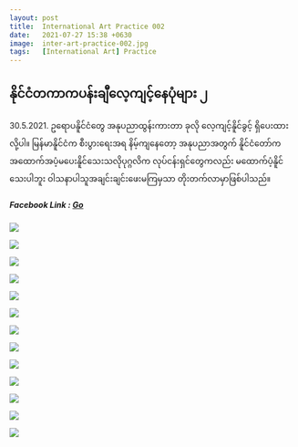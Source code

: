 ```yaml
---
layout: post
title:  International Art Practice 002
date:   2021-07-27 15:38 +0630
image:  inter-art-practice-002.jpg
tags:   [International Art] Practice
---
```

## နိုင်ငံတကာကပန်းချီလေ့ကျင့်နေပုံများ ၂
30.5.2021. ဥရောပနိူင်ငံတွေ အနုပညာထွန်းကားတာ ခုလို လေ့ကျင့်နိူင်ခွင့် ရှိပေးထားလို့ပါ။ မြန်မာနိူင်ငံက စီးပွားရေးအရ နိမ့်ကျနေတော့ အနုပညာအတွက် နိူင်ငံတော်က အထောက်အပံ့မပေးနိူင်သေးသလိုပုဂ္ဂလိက လုပ်ငန်းရှင်တွေကလည်း မထောက်ပံ့နိူင်သေးပါဘူး ဝါသနာပါသူအချင်းချင်းဖေးမကြမှသာ တိုးတက်လာမှာဖြစ်ပါသည်။

##### Facebook Link : [Go](https://www.facebook.com/groups/243207936740930/posts/401481287580260/)

![]({{site.baseurl}}/img/inter-art-practice-002/01.jpg)

![]({{site.baseurl}}/img/inter-art-practice-002/02.jpg)

![]({{site.baseurl}}/img/inter-art-practice-002/03.jpg)

![]({{site.baseurl}}/img/inter-art-practice-002/04.jpg)

![]({{site.baseurl}}/img/inter-art-practice-002/05.jpg)

![]({{site.baseurl}}/img/inter-art-practice-002/06.jpg)

![]({{site.baseurl}}/img/inter-art-practice-002/07.jpg)

![]({{site.baseurl}}/img/inter-art-practice-002/08.jpg)

![]({{site.baseurl}}/img/inter-art-practice-002/09.jpg)

![]({{site.baseurl}}/img/inter-art-practice-002/10.jpg)

![]({{site.baseurl}}/img/inter-art-practice-002/11.jpg)

![]({{site.baseurl}}/img/inter-art-practice-002/12.jpg)

![]({{site.baseurl}}/img/inter-art-practice-002/13.jpg)

